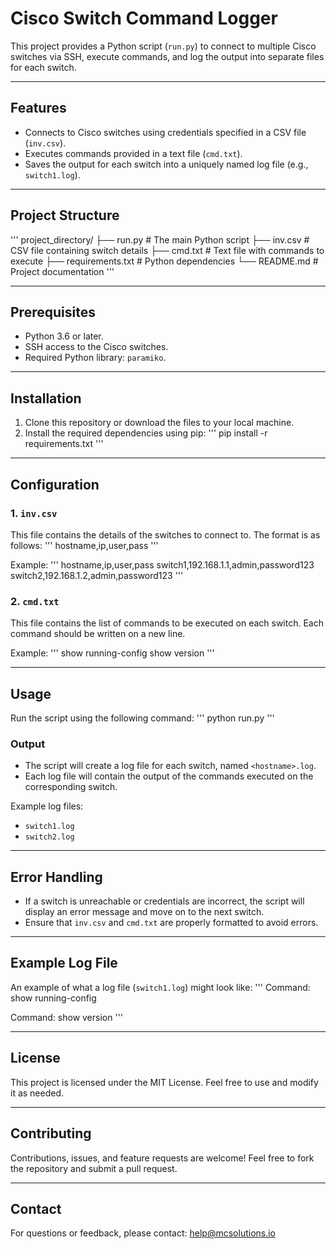 # Cisco Switch Command Logger

This project provides a Python script (`run.py`) to connect to multiple Cisco switches via SSH, execute commands, and log the output into separate files for each switch.

---

## Features
- Connects to Cisco switches using credentials specified in a CSV file (`inv.csv`).
- Executes commands provided in a text file (`cmd.txt`).
- Saves the output for each switch into a uniquely named log file (e.g., `switch1.log`).

---

## Project Structure

'''
project_directory/
├── run.py               # The main Python script
├── inv.csv              # CSV file containing switch details
├── cmd.txt              # Text file with commands to execute
├── requirements.txt     # Python dependencies
└── README.md            # Project documentation
''' 

---

## Prerequisites

- Python 3.6 or later.
- SSH access to the Cisco switches.
- Required Python library: `paramiko`.

---

## Installation

1. Clone this repository or download the files to your local machine.
2. Install the required dependencies using pip:
   '''
   pip install -r requirements.txt
   ''' 

---

## Configuration

### 1. `inv.csv`
This file contains the details of the switches to connect to. The format is as follows:
''' 
hostname,ip,user,pass
''' 

Example:
''' 
hostname,ip,user,pass
switch1,192.168.1.1,admin,password123
switch2,192.168.1.2,admin,password123
''' 

### 2. `cmd.txt`
This file contains the list of commands to be executed on each switch. Each command should be written on a new line.

Example:
''' 
show running-config
show version
''' 

---

## Usage

Run the script using the following command:
''' 
python run.py
''' 

### Output
- The script will create a log file for each switch, named `<hostname>.log`.
- Each log file will contain the output of the commands executed on the corresponding switch.

Example log files:
- `switch1.log`
- `switch2.log`

---

## Error Handling

- If a switch is unreachable or credentials are incorrect, the script will display an error message and move on to the next switch.
- Ensure that `inv.csv` and `cmd.txt` are properly formatted to avoid errors.

---

## Example Log File

An example of what a log file (`switch1.log`) might look like:
''' 
Command: show running-config
<output of show running-config>

Command: show version
<output of show version>
'''

---

## License

This project is licensed under the MIT License. Feel free to use and modify it as needed.

---

## Contributing

Contributions, issues, and feature requests are welcome! Feel free to fork the repository and submit a pull request.

---

## Contact

For questions or feedback, please contact:
help@mcsolutions.io
